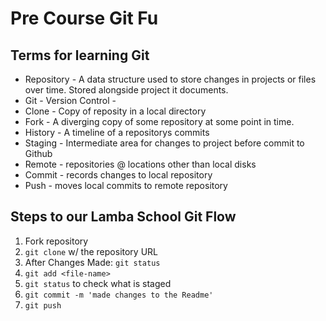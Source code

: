 # Pre Course Git Fu

## Terms for learning Git
 * Repository - A data structure used to store changes in projects or files over time. Stored alongside project it documents.
 * Git - Version Control - 
 * Clone - Copy of reposity in a local directory
 * Fork - A diverging copy of some repository at some point in time.
 * History - A timeline of a repositorys commits
 * Staging - Intermediate area for changes to project before commit to Github
 * Remote - repositories @ locations other than local disks
 * Commit - records changes to local repository
 * Push - moves local commits to remote repository

## Steps to our Lamba School Git Flow
1. Fork repository
2. `git clone` w/ the repository URL 
3. After Changes Made: `git status`
4. `git add <file-name>` 
5. `git status` to check what is staged
6. `git commit -m 'made changes to the Readme'`
7. `git push`